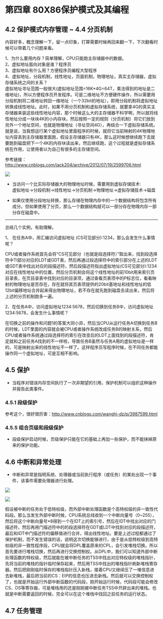 # 第四章 80X86保护模式及其编程  
 
## 4.2 保护模式内存管理 ~ 4.4 分页机制

内容好多，概念理解一下，留一点印象，打算需要时候再回来翻一下，下次翻看时候可以带着几个问题来看。    

1、为什么要用内存？简单理解，CPU只能跑主存储器中的数据。  
2、虚拟地址面向对象是谁？程序员  
3、虚拟地址有什么用？方便程序员编程大型程序  
4、虚拟地址，分段机制，线性地址，页面机制，物理地址，真实主存储器，虚拟存储系统之间的关系？  
虚拟地址寻址范围一般很大(虚拟地址范围=16K*4G=64T，乘法得到的地址是二维地址)，所以方便程序员开发程序。可是二维地址不方便硬件操作，所以需要用分段机制将二维地址转回一维地址（一个32bit的地址），即用分段机制将虚拟地址转换成线性地址。此时，如果不用分页机制和虚拟存储系统，就要拿4G的真实主存储器来装这些线性地址内容，那个时候这么大的主存储器不科学啊，所以就将线性地址分成一块块4K的小内存块，然后按照一定的规则（分页机制）将它们放到另外一个地址空间，也就是物理地址（寻址空间4G），再结合一下虚拟存储系统。就是说，当我想运行某个虚拟地址里面程序的时候，就将它当前映射的4K物理地址内容丢到主存储器里面跑，假设主存储器只有4K，那么这时候想继续跑下去就要跑到磁盘把下一个4K的内存块读出来，然后继续跑，这个过程就是虚拟存储系统在作用，让使用者以为自己有很多的主存储空间。

参考链接：http://www.cnblogs.com/jack204/archive/2012/07/19/2599706.html

![](1.png)


- 当访问一个比实际存储器大的物理地址时候，需要用到虚拟存储技术:  
虚拟地址->分段机制->线性地址->分页机制->物理地址->虚拟存储技术->磁盘  

- 如果仅使用分段地址转换，那么存储在物理内存中的一个数据结构将包含所有成分。但如果使用了分页，那么一个数据结构就可以一部分存在物理内存一部分存在磁盘中。

----------

总结几个实例，有助理解。

1、 在任务A中，用汇编访问虚拟地址 (CS可见部分):1234，那么会发生什么事情呢？

CPU或者操作系统首先会将“CS可见部分（也就是段选择符）”取出来，找到段选择符中TI部分对应的LDT或GDT表，然后再通过段选择符中的索引部分在上述的LDT或GDT表中找出对应的段描述符，然后段描述符指出虚拟地址(CS可见部分):1234对应在线性地址中的位置，然后分页机制会将这个线性地址的前10bit用来索引页目录表，在页目录表中找到对应的目录项，通过查看页表项中的P标志位，看看映射的物理地址是否存在，存在就将其页表项提供的20bit基地址和线性地址的低12bit偏移地址合并起来得出物理地址，若不存在就先跑到磁盘去读出来，然后将上述的分页机制跑多一遍。

2、在任务A中，访问虚拟地址1234:5678，然后切换到任务B中，访问虚拟地址1234:5678，会发生什么事情呢？

在切换之前的操作和问题1的答案大同小异，然后当CPU从运行任务A切换到任务B的时候，LDT里面的内容就会被CPU或者操作系统改成任务B的映射关系，然后CPU或者操作系统通过段选择符的索引在改变后的LDT上面找到的段描述符，肯定就和之前任务A找到的不一样啦，导致任务B虽然与任务A用的虚拟地址是一样的，可是映射出来的线性地址不一样了。这样程序员写程序时候，在不同任务都能操作同一个虚拟地址，可是互相不影响。

## 4.5 保护

- 当程序对错误内存空间执行了一次非期望的引用，保护机制可以组织这种操作并报告此类事件。

### 4.5.1 段级保护

参考这个，很好很厉害：http://www.cnblogs.com/wanghj-dz/p/3987599.html

### 4.5.5 组合页级和段级保护

- 段级保护启动时候，页级保护只能在它的基础上再加一些保护，而不能抹掉原来的保护功能。

## 4.6 中断和异常处理

- 中断和异常是指明系统、处理器或当前执行程序（或任务）的某处出现一个事件，该事件需要处理器进行处理。

![](3.png)

![](2.png)

假设被中断的任务处于低特权级，而外部中断处理函数是个高特权级的非一致性代码段。那么当发生外部中断时候，CPU系统总线收到一个中断向量号（0~255），然后将这个中断向量号*8得到一个在IDT上的索引号，然后在IDT中找出对应的门描述符，然后再用门描述符中的的段选择符在GDT或LDT中找到对应的段描述符，最后和IDT中门描述符的偏移值进行合并，得出线性地址。要是上述过程都通过了保护机制，而不发生错误的话，说明这次切换能够进行，由于是从低特权级到高特权级的非一致性程序段，CPU就会将DPL覆盖原来的CPL，会引发堆栈切换。所以首先要进行堆栈切换，然后再进行交换控制权。从DPL中，我们可以知道外部中断处理函数的特权级，然后就能在被中断任务的TSS中找出对应特权级的堆栈指针，先将当前的堆栈的指针临时保存起来，然后用TSS中找出的堆栈指针刷新堆栈寄存器。然后把刚刚临时保存的堆栈指针压入新栈，接着CPU又继续压了一堆信息进去新堆栈，最后把当前的CS：EIP的信息也压进去新栈。然后就可以交换控制权了，也就是开始运行外部中断函数的代码段，刚开始运行时候，代码段可能会修改CS、DS等寄存器，可是堆栈用的还是刚刚被中断任务TSS中开辟出来的堆栈。也就是中断需要返回的时候，完全可以在这个堆栈中找回之前任务的运行状态。

## 4.7 任务管理